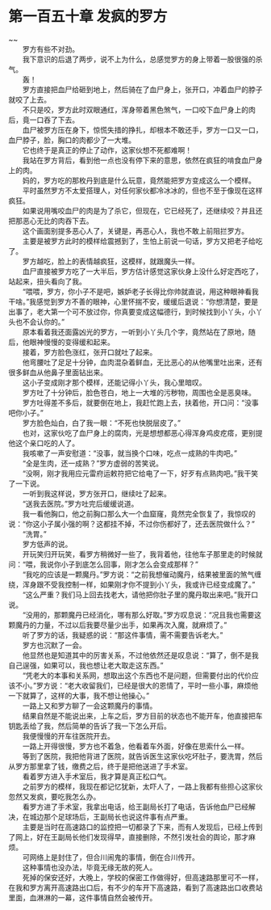 # 第一百五十章 发疯的罗方

~~
            <br>　　罗方有些不对劲。<br>　　我下意识的后退了两步，说不上为什么，总感觉罗方的身上带着一股很强的杀气。<br>　　轰！<br>　　罗方直接把血尸给砸到地上，然后骑在了血尸身上，张开口，冲着血尸的脖子就咬了上去。<br>　　不只是咬，罗方此时双眼通红，浑身带着黑色煞气，一口咬下血尸身上的肉后，竟一口吞了下去。<br>　　血尸被罗方压在身下，惊慌失措的挣扎，却根本不敢还手，罗方一口又一口，血尸脖子，脸，胸口的肉都少了一大堆。<br>　　它也终于是真正的停止了动作，这家伙想不死都难啊！<br>　　我站在罗方背后，看到他一点也没有停下来的意思，依然在疯狂的啃食血尸身上的肉。<br>　　妈的，罗方吃的那枚丹到底是什么玩意，竟然能把罗方变成这么一个模样。<br>　　平时虽然罗方不太爱搭理人，对任何家伙都冷冰冰的，但也不至于像现在这样疯狂。<br>　　如果说用嘴咬血尸的肉是为了杀它，但现在，它已经死了，还继续咬？并且还把那恶心无比的肉吞下去。<br>　　这个画面别提多恶心人了，关键是，再恶心人，我也不敢上前阻拦罗方。<br>　　主要是被罗方此时的模样给震撼到了，生怕上前说一句话，罗方又把老子给吃了。<br>　　罗方越吃，脸上的表情越疯狂，这模样，就跟魔头一样。<br>　　血尸直接被罗方吃了一大半后，罗方估计感觉这家伙身上没什么好定西吃了，站起来，扭头看向了我。<br>　　“喂喂，罗方，你小子不是吧，嫉妒老子长得比你帅就直说，用这种眼神看我干啥。”我感觉到罗方不善的眼神，心里怀揣不安，缓缓后退说：“你想清楚，要是出事了，老大第一个可不放过你，你真要变成这幅德行，到时候找到小丫头，小丫头也不会认你的。”<br>　　原本看着我还面露凶光的罗方，一听到小丫头几个字，竟然站在了原地，随后，他眼神慢慢的变得缓和起来。<br>　　接着，罗方脸色涨红，张开口就吐了起来。<br>　　他弯腰吐了足足十分钟，血肉混杂着鲜血，无比恶心的从他嘴里吐出来，还有很多鲜血从他鼻子里面钻出来。<br>　　这小子变成刚才那个模样，还能记得小丫头，我心里暗叹。<br>　　罗方吐了十分钟后，脸色苍白，地上一大堆的污秽物，周围也全是恶臭味。<br>　　罗方吐得差不多后，就要倒在地上，我赶忙跑上去，扶着他，开口问：“没事吧你小子。”<br>　　罗方脸色灿白，白了我一眼：“不死也快脱层皮了。”<br>　　也对，这家伙吃了血尸身上的腐肉，光是想想都恶心得浑身鸡皮疙瘩，更别提他这个亲口吃的人了。<br>　　我咳嗽了一声安慰道：“没事，就当换个口味，吃点一成熟的牛肉吧。”<br>　　“全是生肉，还一成熟？”罗方虚弱的苦笑说。<br>　　“没啊，刚才我用应元雷府运敕符把它给电了一下，好歹有点熟肉吧。”我干笑了一下说。<br>　　一听到我这样说，罗方张开口，继续吐了起来。<br>　　“送我去医院。”罗方吐完后缓缓说道。<br>　　我一看他胸口，他之前胸口那么大一个血窟窿，竟然完全恢复了，我惊叹的说：“你这小子属小强的啊？这都挂不掉，不过你伤都好了，还去医院做什么？”<br>　　“洗胃。”<br>　　罗方低声的说。<br>　　开玩笑归开玩笑，看罗方稍微好一些了，我背着他，往他车子那里走的时候就问：“喂，我说你小子到底怎么回事，刚才怎么会变成那样？”<br>　　“我吃的应该是一颗魔丹。”罗方说：“之前我想催动魔丹，结果被里面的煞气缠绕，浑身跟不受我控制一样，如果刚才你不提到小丫头，我或许已经变成魔了。”<br>　　“这么严重？我们马上回去找老大，请他把你肚子里的魔丹取出来吧。”我开口说。<br>　　“没用的，那颗魔丹已经消化，哪有那么好取。”罗方叹息说：“况且我也需要这颗魔丹的力量，不过以后我要尽量少出手，如果再次入魔，就麻烦了。”<br>　　听了罗方的话，我疑惑的说：“那这件事情，需不需要告诉老大。”<br>　　罗方也沉默了一会。<br>　　他显然也是知道其中的厉害关系，不过他依然还是叹息说：“算了，倒不是我自己逞强，如果可以，我也想让老大取走这东西。”<br>　　“凭老大的本事和关系网，想取出这个东西也不是问题，但需要付出的代价应该不小。”罗方说：“老大收留我们，已经是很大的恩情了，平时一些小事，麻烦他一下就算了，这样的大事，我不想让他操心。”<br>　　一路上又和罗方聊了一会这颗魔丹的事情。<br>　　结果自然是不能说出来，上车之后，罗方目前的状态也不能开车，他直接把车钥匙丢给了我，然后简单的告诉了我一下怎么开后。<br>　　我便慢慢的开车往医院开去。<br>　　一路上开得很慢，罗方也不着急，他看着车外面，好像在思索什么一样。<br>　　等到了医院，我把他背进了医院，就告诉医生这家伙吃坏肚子，要洗胃，然后从罗方那里拿了钱，缴费之后，终于是把他送进了手术室。<br>　　看着罗方进入手术室后，我才算是真正松口气。<br>　　之前罗方的模样，我现在都记忆犹新，太吓人了，一路上我都有些担心这家伙忽然又发疯，要吃我怎么办。<br>　　看罗方进了手术室，我拿出电话，给王副局长打了电话，告诉他血尸已经解决，在城边那个足球场后，王副局长也说这件事有点严重。<br>　　主要是当时在高速路口的监控把一切都录了下来，而有人发现后，已经上传到了网上，好在王副局长他们发现得早，直接删除，不然引发社会的舆论，那才麻烦。<br>　　可网络上是封住了，但合川闹鬼的事情，倒在合川传开。<br>　　这种事情也没办法，毕竟无缘无故的死人。<br>　　死掉的保安还好，大晚上，学校的保密工作做得好，但高速路那里可不一样，在我和罗方离开高速路出口后，有不少的车开下高速路，看到了高速路出口收费站里面，血淋淋的一幕，这件事情自然会被传开。<br>
	